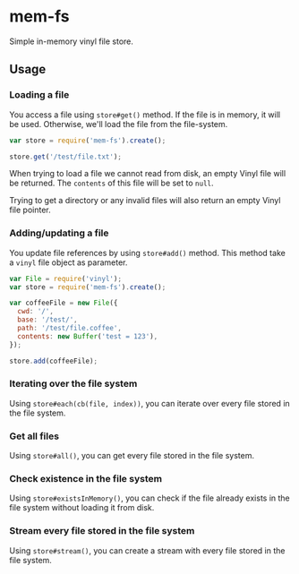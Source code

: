 # mem-fs

Simple in-memory vinyl file store.

## Usage

### Loading a file

You access a file using `store#get()` method. If the file is in memory, it will be used. Otherwise, we'll load the file from the file-system.

```js
var store = require('mem-fs').create();

store.get('/test/file.txt');
```

When trying to load a file we cannot read from disk, an empty Vinyl file will be returned. The `contents` of this file will be set to `null`.

Trying to get a directory or any invalid files will also return an empty Vinyl file pointer.

### Adding/updating a file

You update file references by using `store#add()` method. This method take a `vinyl` file object as parameter.

```js
var File = require('vinyl');
var store = require('mem-fs').create();

var coffeeFile = new File({
  cwd: '/',
  base: '/test/',
  path: '/test/file.coffee',
  contents: new Buffer('test = 123'),
});

store.add(coffeeFile);
```

### Iterating over the file system

Using `store#each(cb(file, index))`, you can iterate over every file stored in the file system.

### Get all files

Using `store#all()`, you can get every file stored in the file system.

### Check existence in the file system

Using `store#existsInMemory()`, you can check if the file already exists in the file system without loading it from disk.

### Stream every file stored in the file system

Using `store#stream()`, you can create a stream with every file stored in the file system.
